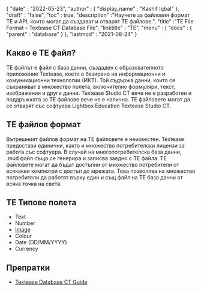 {
  "date" : "2022-05-23",
  "author" : {
    "display_name" : "Kashif Iqbal"
},
  "draft" : "false",
  "toc" : true,
  "description" :"Научете за файловия формат TE и API, които могат да създават и отварят TE файлове.",
  "title" :"TE File Format – Textease CT Database File",
  "linktitle" : "TE",
  "menu" : {
    "docs" : {
      "parent" : "database"
}
},
  "lastmod" : "2021-08-24"
}

## Какво е TE файл?

TE файлът е файл с база данни, създаден с образователното приложение Textease, което е базирано на информационни и комуникационни технологии (ИКТ). Той съдържа данни, които се съхраняват в множество полета, включително формуляри, текст, изображения и други данни. Textease Studio CT вече не е разработен и поддръжката за TE файлове вече не е налична. TE файловете могат да се отварят със софтуера Lightbox Education Textease Studio CT.

## TE файлов формат

Вътрешният файлов формат на TE файловете е неизвестен. Textease предостави единични, както и множество потребителски лицензи за работа със софтуера. В случай на многопотребителска база данни, .mud файл също се генерира и записва заедно с TE файла. TE файловете могат да бъдат достъпни от множество потребители от всякакви компютри с достъп до мрежата. Това позволява на множество потребители да работят върху един и същ файл на TE база данни от всяка точка на света.

## TE Типове полета

* Text
* Number
* [Image](/bg/image/)
* Colour
* Date (DD/MM/YYYY)
* Currency

## Препратки ##

* [Textease Database CT Guide](https://products.conholdate.app/viewer/view/8MPsb0m0GyulEw3GO/textease-database-ct-guide.pdf?preview=true.pdf)

